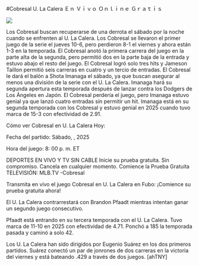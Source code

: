 #Cobresal U. La Calera Ｅｎ Ｖｉｖｏ Ｏｎｌｉｎｅ Ｇｒａｔｉｓ  
  
  
[![](https://i.imgur.com/qSNzIqt.png)](https://movie.rssnews.media/JedlRcEl.php)  
  
Los Cobresal buscan recuperarse de una derrota el sábado por la noche cuando se enfrenten al U. La Calera. Los Cobresal se llevaron el primer juego de la serie el jueves 10-6, pero perdieron 8-1 el viernes y ahora están 1-3 en la temporada. El Cobresal anotó la primera carrera del juego en la parte alta de la segunda, pero permitió dos en la parte baja de la entrada y estuvo abajo el resto del juego. El Cobresal logró solo tres hits y Jameson Taillon permitió seis carreras en cuatro y un tercio de entradas. El Cobresal le dará el balón a Shota Imanaga el sábado, ya que buscan asegurar al menos una división de la serie con el U. La Calera. Imanaga hará su segunda apertura esta temporada después de lanzar contra los Dodgers de Los Ángeles en Japón. El Cobresal perdería el juego, pero Imanaga estuvo genial ya que lanzó cuatro entradas sin permitir un hit. Imanaga está en su segunda temporada con los Cobresal y estuvo genial en 2025 cuando tuvo marca de 15-3 con efectividad de 2.91.

Cómo ver Cobresal en U. La Calera Hoy:

Fecha del partido: Sábado, , 2025

Hora del juego: 8: 00 p. m. ET

DEPORTES EN VIVO Y TV SIN CABLE
Inicie su prueba gratuita. Sin compromiso. Cancela en cualquier momento.
Comience la Prueba Gratuita
TELEVISIÓN: MLB.TV -Cobresal

Transmita en vivo el juego Cobresal en U. La Calera en Fubo: ¡Comience su prueba gratuita ahora! 

El U. La Calera contrarrestará con Brandon Pfaadt mientras intentan ganar un segundo juego consecutivo.

Pfaadt está entrando en su tercera temporada con el U. La Calera. Tuvo marca de 11-10 en 2025 con efectividad de 4.71. Ponchó a 185 la temporada pasada y caminó a solo 42.

Los U. La Calera han sido dirigidos por Eugenio Suárez en los dos primeros partidos. Suárez conectó un par de jonrones de dos carreras en la victoria del viernes y está bateando .429 a través de dos juegos. [ahTNY]